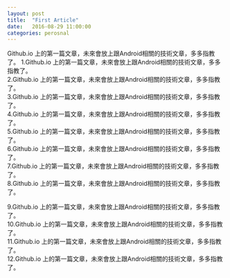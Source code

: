 ```yaml
---
layout: post
title:  "First Article"
date:   2016-08-29 11:00:00
categories: perosnal
---
```


Github.io 上的第一篇文章，未來會放上跟Android相關的技術文章，多多指教了。
1.Github.io 上的第一篇文章，未來會放上跟Android相關的技術文章，多多指教了。<br>
2.Github.io 上的第一篇文章，未來會放上跟Android相關的技術文章，多多指教了。<br>
3.Github.io 上的第一篇文章，未來會放上跟Android相關的技術文章，多多指教了。<br>
4.Github.io 上的第一篇文章，未來會放上跟Android相關的技術文章，多多指教了。<br>
5.Github.io 上的第一篇文章，未來會放上跟Android相關的技術文章，多多指教了。<br>
6.Github.io 上的第一篇文章，未來會放上跟Android相關的技術文章，多多指教了。<br>
7.Github.io 上的第一篇文章，未來會放上跟Android相關的技術文章，多多指教了。<br>
8.Github.io 上的第一篇文章，未來會放上跟Android相關的技術文章，多多指教了。<br>
<!--break-->
9.Github.io 上的第一篇文章，未來會放上跟Android相關的技術文章，多多指教了。<br>
10.Github.io 上的第一篇文章，未來會放上跟Android相關的技術文章，多多指教了。<br>
11.Github.io 上的第一篇文章，未來會放上跟Android相關的技術文章，多多指教了。<br>
12.Github.io 上的第一篇文章，未來會放上跟Android相關的技術文章，多多指教了。<br>
